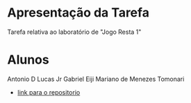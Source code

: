 # Apresentação da Tarefa

Tarefa relativa ao laboratório de "Jogo Resta 1"

# Alunos
Antonio D Lucas Jr
Gabriel Eiji Mariano de Menezes Tomonari

- [link para o repositorio]()
